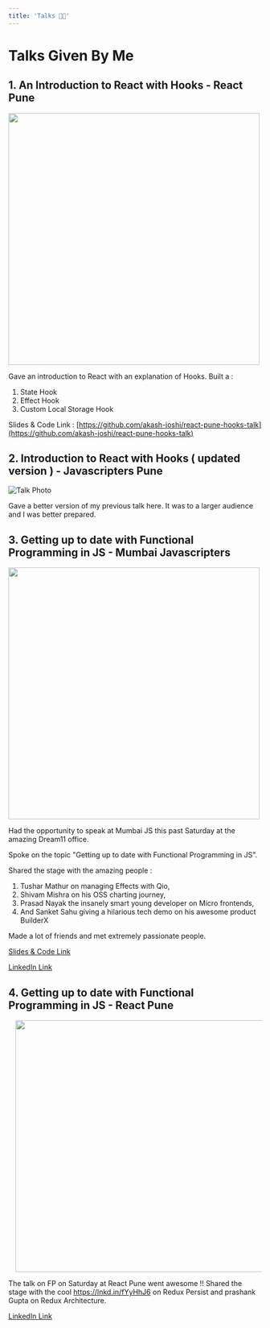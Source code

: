 ```yaml
---
title: 'Talks 👨‍🏫'
---
```

# Talks Given By Me

## 1. An Introduction to React with Hooks - React Pune

<div style="display:flex;overflow:scroll">
<img style="height:500px" src="/talks/0.jpeg" />
<img style="margin-left:1em;height:500px;width:600px" src="/talks/1.jpeg" />
</div>

Gave an introduction to React with an explanation of Hooks. 
Built a :
1. State Hook
2. Effect Hook
3. Custom Local Storage Hook

Slides & Code Link : [https://github.com/akash-joshi/react-pune-hooks-talk](https://github.com/akash-joshi/react-pune-hooks-talk)

## 2. Introduction to React with Hooks ( updated version ) - Javascripters Pune

![Talk Photo](/talks/2.jpeg)

Gave a better version of my previous talk here. It was to a larger audience and I was better prepared.

## 3. Getting up to date with Functional Programming in JS - Mumbai Javascripters

<div style="display:flex;overflow:scroll">
<img style="height:500px" src="/talks/3.jpg" />
<img style="margin-left:1em;height:500px;width:600px" src="/talks/4.jpg" />
<img style="margin-left:1em;height:500px;width:600px" src="/talks/5.jpg" />
</div>

Had the opportunity to speak at Mumbai JS this past Saturday at the amazing Dream11 office.

Spoke on the topic "Getting up to date with Functional Programming in JS".

Shared the stage with the amazing people :
1. Tushar Mathur on managing Effects with Qio,
2. Shivam Mishra on his OSS charting journey,
3. Prasad Nayak the insanely smart young developer on Micro frontends,
4. And Sanket Sahu giving a hilarious tech demo on his awesome product BuilderX

Made a lot of friends and met extremely passionate people.

[Slides & Code Link](https://docs.google.com/presentation/d/1ByIuURtfrcJNzfX9LahJwCvm67CcQvSucX03lKZRR1c/edit#slide=id.g1f87997393_0_782)

 [LinkedIn Link](https://www.linkedin.com/posts/akash-s-joshi_frontend-javascriptdeveloper-reactjs-activity-6604762390678605824-iFAF)

## 4. Getting up to date with Functional Programming in JS - React Pune

<div style="display:flex;overflow:scroll">
<img style="margin-left:1em;height:500px;width:600px" src="/talks/6.jpg" />
<img style="margin-left:1em;height:500px;width:600px" src="/talks/7.jpg" />
</div>

The talk on FP on Saturday at React Pune went awesome !! Shared the stage with the cool https://lnkd.in/fYyHhJ6 on Redux Persist and prashank Gupta on Redux Architecture.

[LinkedIn Link](https://www.linkedin.com/posts/akash-s-joshi_frontend-javascript-reactjs-activity-6613468488658972672-HOAQ)